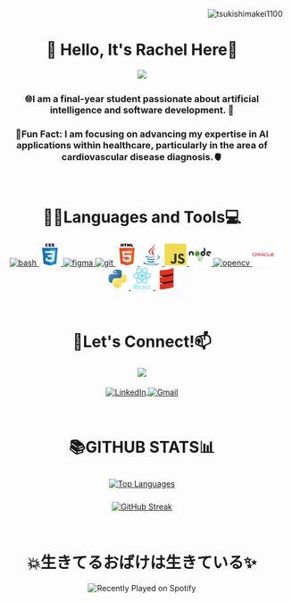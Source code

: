 <p align="right"> 
  <img src="https://komarev.com/ghpvc/?username=tsukishimakei011&label=Profile%20views&color=0e75b6&style=flat" alt="tsukishimakei1100" /> 
</p>
<h1 align=center>💖 Hello, It's Rachel Here👋</h1>
<p align ="center"><img src=https://github.com/user-attachments/assets/8ac8b8d2-a9ab-40c0-9b56-e2799f7f8915
height =250></p>
<h3 align ="center">🌐I am a final-year student passionate about artificial intelligence and software development. 🤖  </h3>
<h3 align ="center">🩻Fun Fact: I am focusing on advancing my expertise in AI applications within healthcare, particularly in the area of cardiovascular disease diagnosis.🫀</h3> 
<br>

<h1 align="center"> 👩‍💻Languages and Tools💻</h1>
<p align ="center"> <a href="https://www.gnu.org/software/bash/" target="_blank" rel="noreferrer"> <img src="https://www.vectorlogo.zone/logos/gnu_bash/gnu_bash-icon.svg" alt="bash" width="40" height="40"/> </a> <a href="https://www.w3schools.com/css/" target="_blank" rel="noreferrer"> <img src="https://raw.githubusercontent.com/devicons/devicon/master/icons/css3/css3-original-wordmark.svg" alt="css3" width="40" height="40"/> </a> <a href="https://www.figma.com/" target="_blank" rel="noreferrer"> <img src="https://www.vectorlogo.zone/logos/figma/figma-icon.svg" alt="figma" width="40" height="40"/> </a> <a href="https://git-scm.com/" target="_blank" rel="noreferrer"> <img src="https://www.vectorlogo.zone/logos/git-scm/git-scm-icon.svg" alt="git" width="40" height="40"/> </a> <a href="https://www.w3.org/html/" target="_blank" rel="noreferrer"> <img src="https://raw.githubusercontent.com/devicons/devicon/master/icons/html5/html5-original-wordmark.svg" alt="html5" width="40" height="40"/> </a> <a href="https://www.java.com" target="_blank" rel="noreferrer"> <img src="https://raw.githubusercontent.com/devicons/devicon/master/icons/java/java-original.svg" alt="java" width="40" height="40"/> </a> <a href="https://developer.mozilla.org/en-US/docs/Web/JavaScript" target="_blank" rel="noreferrer"> <img src="https://raw.githubusercontent.com/devicons/devicon/master/icons/javascript/javascript-original.svg" alt="javascript" width="40" height="40"/> </a> <a href="https://nodejs.org" target="_blank" rel="noreferrer"> <img src="https://raw.githubusercontent.com/devicons/devicon/master/icons/nodejs/nodejs-original-wordmark.svg" alt="nodejs" width="40" height="40"/> </a> <a href="https://opencv.org/" target="_blank" rel="noreferrer"> <img src="https://www.vectorlogo.zone/logos/opencv/opencv-icon.svg" alt="opencv" width="40" height="40"/> </a> <a href="https://www.oracle.com/" target="_blank" rel="noreferrer"> <img src="https://raw.githubusercontent.com/devicons/devicon/master/icons/oracle/oracle-original.svg" alt="oracle" width="40" height="40"/> </a> <a href="https://www.python.org" target="_blank" rel="noreferrer"> <img src="https://raw.githubusercontent.com/devicons/devicon/master/icons/python/python-original.svg" alt="python" width="40" height="40"/> </a> <a href="https://reactjs.org/" target="_blank" rel="noreferrer"> <img src="https://raw.githubusercontent.com/devicons/devicon/master/icons/react/react-original-wordmark.svg" alt="react" width="40" height="40"/> </a> <a href="https://www.scala-lang.org" target="_blank" rel="noreferrer"> <img src="https://raw.githubusercontent.com/devicons/devicon/master/icons/scala/scala-original.svg" alt="scala" width="40" height="40"/> </a>
</p>

<br>
<h1 align="center">👯Let's Connect!📫 </h1>
<p align ="center"><img src=https://github.com/user-attachments/assets/6ce8d80a-f061-4f63-a3a1-f35c4f1a63c3
height =250 ></p>
<p align ="center"> <a href="https://www.linkedin.com/in/lam-hui-theng-559413211/" target="blank">
    <img style="vertical-align: middle; height: 40px;" src="https://img.shields.io/badge/LinkedIn-0A66C2?style=for-the-badge&logo=linkedin&logoColor=white" alt="LinkedIn" />
  </a>
  <a href="mailto:lamhuitheng@gmail.com" target="blank">
    <img style="vertical-align: middle; height: 40px;" src="https://img.shields.io/badge/Gmail-D14836?style=for-the-badge&logo=gmail&logoColor=white" alt="Gmail"/>
  </a></p>

<br>
<h1 align="center">📚GITHUB STATS📊 </h1> 
<p align="center">
  <a href="https://github.com/tsukishimakei011/github-readme-stats">
    <img src="https://github-readme-stats.vercel.app/api/top-langs/?username=tsukishimakei011&layout=compact&bg_color=000000&border_color=ffffff&text_color=ffffff&hide=HTML&langs_count=6&border_radius=10&size_weight=0.5&count_weight=0.5&exclude_repo=github-readme-stats" alt="Top Languages" style="margin: 10px;" />
  </a>
</p>

<p align="center">
  <a href="https://git.io/streak-stats">
    <img src="http://github-readme-streak-stats.herokuapp.com?user=tsukishimakei011&theme=dracula&date_format=j%20M%5B%20Y%5D" alt="GitHub Streak" />
  </a>
</p>

<br>
<h1 align="center">💥生きてるおばけは生きている✨</h1>
<p align="center">
   <img src="https://spotify-recently-played-readme.vercel.app/api?user=53lfwxuosptx5np3q83jvy30x" alt="Recently Played on Spotify" />

</p>
